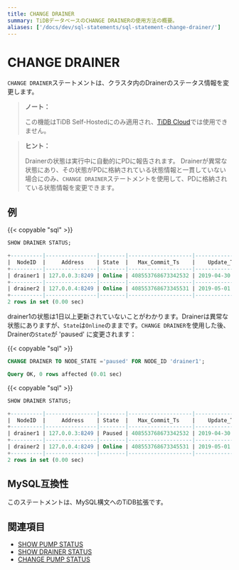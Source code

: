 ```yaml
---
title: CHANGE DRAINER
summary: TiDBデータベースのCHANGE DRAINERの使用方法の概要。
aliases: ['/docs/dev/sql-statements/sql-statement-change-drainer/']
---
```


# CHANGE DRAINER

`CHANGE DRAINER`ステートメントは、クラスタ内のDrainerのステータス情報を変更します。

> **ノート：**
>
> この機能はTiDB Self-Hostedにのみ適用され、[TiDB Cloud](https://docs.pingcap.com/tidbcloud/)では使用できません。

> **ヒント：**
>
> Drainerの状態は実行中に自動的にPDに報告されます。 Drainerが異常な状態にあり、その状態がPDに格納されている状態情報と一貫していない場合にのみ、`CHANGE DRAINER`ステートメントを使用して、PDに格納されている状態情報を変更できます。

## 例

{{< copyable "sql" >}}

```sql
SHOW DRAINER STATUS;
```

```sql
+----------|----------------|--------|--------------------|---------------------|
|  NodeID  |     Address    | State  |   Max_Commit_Ts    |    Update_Time      |
+----------|----------------|--------|--------------------|---------------------|
| drainer1 | 127.0.0.3:8249 | Online | 408553768673342532 | 2019-04-30 00:00:03 |
+----------|----------------|--------|--------------------|---------------------|
| drainer2 | 127.0.0.4:8249 | Online | 408553768673345531 | 2019-05-01 00:00:04 |
+----------|----------------|--------|--------------------|---------------------|
2 rows in set (0.00 sec)
```

drainer1の状態は1日以上更新されていないことがわかります。Drainerは異常な状態にありますが、`State`は`Online`のままです。`CHANGE DRAINER`を使用した後、Drainerの`State`が 'paused' に変更されます：

{{< copyable "sql" >}}

```sql
CHANGE DRAINER TO NODE_STATE ='paused' FOR NODE_ID 'drainer1';
```

```sql
Query OK, 0 rows affected (0.01 sec)
```

{{< copyable "sql" >}}

```sql
SHOW DRAINER STATUS;
```

```sql
+----------|----------------|--------|--------------------|---------------------|
|  NodeID  |     Address    | State  |   Max_Commit_Ts    |    Update_Time      |
+----------|----------------|--------|--------------------|---------------------|
| drainer1 | 127.0.0.3:8249 | Paused | 408553768673342532 | 2019-04-30 00:00:03 |
+----------|----------------|--------|--------------------|---------------------|
| drainer2 | 127.0.0.4:8249 | Online | 408553768673345531 | 2019-05-01 00:00:04 |
+----------|----------------|--------|--------------------|---------------------|
2 rows in set (0.00 sec)
```

## MySQL互換性

このステートメントは、MySQL構文へのTiDB拡張です。

## 関連項目

* [SHOW PUMP STATUS](/sql-statements/sql-statement-show-pump-status.md)
* [SHOW DRAINER STATUS](/sql-statements/sql-statement-show-drainer-status.md)
* [CHANGE PUMP STATUS](/sql-statements/sql-statement-change-pump.md)
